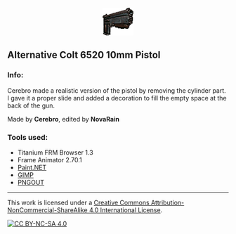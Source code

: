 <p align="center"><img src="/_pics/colt6520_alt.png" alt="Alternative 10mm Pistol"/></p>

## Alternative Colt 6520 10mm Pistol

### Info:
Cerebro made a realistic version of the pistol by removing the cylinder part. I gave it a proper slide and added a decoration to fill the empty space at the back of the gun.

Made by **Cerebro**, edited by **NovaRain**

### Tools used:
* Titanium FRM Browser 1.3
* Frame Animator 2.70.1
* [Paint.NET](https://www.getpaint.net)
* [GIMP](https://www.gimp.org)
* [PNGOUT](http://advsys.net/ken/utils.htm)

--------------------------------------------------------------------------------
This work is licensed under a [Creative Commons Attribution-NonCommercial-ShareAlike 4.0 International License][cc-by-nc-sa].

[![CC BY-NC-SA 4.0][cc-by-nc-sa-image]][cc-by-nc-sa]

[cc-by-nc-sa]: https://creativecommons.org/licenses/by-nc-sa/4.0/
[cc-by-nc-sa-image]: https://licensebuttons.net/l/by-nc-sa/4.0/88x31.png
